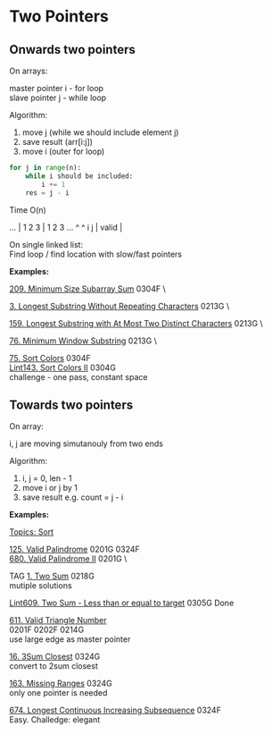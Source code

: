 # Two Pointers

## Onwards two pointers

On arrays:

master pointer i - for loop
\
slave pointer j - while loop

Algorithm:
  1. move j (while we should include element j)
  2. save result (arr[i:j])
  3. move i (outer for loop)

```python
for j in range(n):
    while i should be included:
        i += 1
    res = j - i
```
Time O(n)

... | 1 2 3 | 1 2 3 ... 
      ^       ^
      i       j
    | valid |  

On single linked list:\
Find loop / find location with slow/fast pointers


__Examples:__

[209. Minimum Size Subarray Sum](https://leetcode.com/problems/minimum-size-subarray-sum/)
0304F \

[3. Longest Substring Without Repeating Characters](https://leetcode.com/problems/longest-substring-without-repeating-characters/)
0213G \

[159. Longest Substring with At Most Two Distinct Characters](https://leetcode.com/problems/longest-substring-with-at-most-two-distinct-characters/)
0213G \

[76. Minimum Window Substring](https://leetcode.com/problems/minimum-window-substring/)
0213G \

[75. Sort Colors](https://leetcode.com/problems/sort-colors/)
0304F \
[Lint143. Sort Colors II](https://www.lintcode.com/problem/sort-colors-ii/description)
0304G \
challenge - one pass, constant space 


## Towards two pointers

On array:

i, j are moving simutanouly from two ends

Algorithm:
  1. i, j = 0, len - 1
  2. move i or j by 1
  3. save result e.g. count = j - i


__Examples:__

[Topics: Sort](Sort)

[125. Valid Palindrome](https://leetcode.com/problems/valid-palindrome/)
0201G 0324F\
[680. Valid Palindrome II](https://leetcode.com/problems/valid-palindrome-ii/)
0201G \

TAG
[1. Two Sum](https://leetcode.com/problems/two-sum/) 
0218G \
mutiple solutions

[Lint609. Two Sum - Less than or equal to target](https://www.lintcode.com/problem/two-sum-less-than-or-equal-to-target/)
0305G Done

[611. Valid Triangle Number](https://leetcode.com/problems/valid-triangle-number/)  
0201F 0202F 0214G\
use large edge as master pointer

[16. 3Sum Closest](https://leetcode.com/problems/3sum-closest/)
0324G\
convert to 2sum closest

[163. Missing Ranges](https://leetcode.com/problems/missing-ranges/) 
0324G\
only one pointer is needed

[674. Longest Continuous Increasing Subsequence](https://leetcode.com/problems/longest-continuous-increasing-subsequence/)
0324F\
Easy. Challedge: elegant

